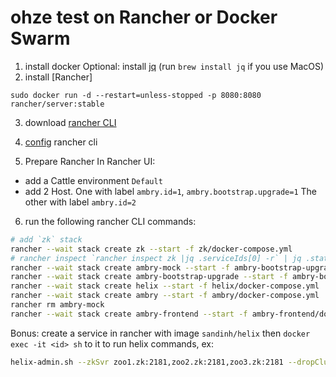 # ohze test on Rancher or Docker Swarm

1. install docker
Optional: install [jq](https://stedolan.github.io/jq/)
(run `brew install jq` if you use MacOS)
2. install [Rancher]
```
sudo docker run -d --restart=unless-stopped -p 8080:8080 rancher/server:stable
```
3. download [rancher CLI](https://github.com/rancher/cli/releases)
4. [config](http://rancher.com/docs/rancher/v1.6/en/cli/) rancher cli

5. Prepare Rancher
In Rancher UI:
+ add a Cattle environment `Default`
+ add 2 Host.
One with label `ambry.id=1`, `ambry.bootstrap.upgrade=1`
The other with label `ambry.id=2`

6. run the following rancher CLI commands:
```bash
# add `zk` stack
rancher --wait stack create zk --start -f zk/docker-compose.yml
# rancher inspect `rancher inspect zk |jq .serviceIds[0] -r` | jq .state
rancher --wait stack create ambry-mock --start -f ambry-bootstrap-upgrade/ambry-mock/docker-compose.yml
rancher --wait stack create ambry-bootstrap-upgrade --start -f ambry-bootstrap-upgrade/docker-compose.yml
rancher --wait stack create helix --start -f helix/docker-compose.yml
rancher --wait stack create ambry --start -f ambry/docker-compose.yml
rancher rm ambry-mock
rancher --wait stack create ambry-frontend --start -f ambry-frontend/docker-compose.yml
```

Bonus:
create a service in rancher with image `sandinh/helix` then `docker exec -it <id> sh` to it to run helix commands, ex:
```bash
helix-admin.sh --zkSvr zoo1.zk:2181,zoo2.zk:2181,zoo3.zk:2181 --dropCluster Ambry_Ohze
```
